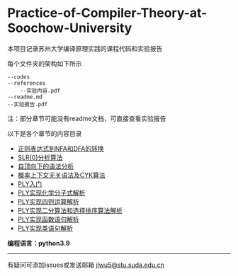 # Practice-of-Compiler-Theory-at-Soochow-University

本项目记录苏州大学编译原理实践的课程代码和实验报告

每个文件夹的架构如下所示

```
--codes
--references
    --实验内容.pdf
--readme.md
--实验报告.pdf
```

注：部分章节可能没有readme文档，可直接查看实验报告

以下是各个章节的内容目录

- [正则表达式到NFA和DFA的转换](https://github.com/wujialongml/Practice-of-Compiler-Theory-at-Soochow-University/tree/master/re2nfa2dfa2mindfa)
- [SLR(0)分析算法](https://github.com/wujialongml/Practice-of-Compiler-Theory-at-Soochow-University/tree/master/slr)
- [自顶向下的语法分析](https://github.com/wujialongml/Practice-of-Compiler-Theory-at-Soochow-University/tree/master/syntree)
- [概率上下文无关语法及CYK算法](https://github.com/wujialongml/Practice-of-Compiler-Theory-at-Soochow-University/tree/master/cyk)
- [PLY入门](https://github.com/wujialongml/Practice-of-Compiler-Theory-at-Soochow-University/tree/master/ply)
- [PLY实现化学分子式解析](https://github.com/wujialongml/Practice-of-Compiler-Theory-at-Soochow-University/tree/master/ply_molecular)
- [PLY实现四则运算解析](https://github.com/wujialongml/Practice-of-Compiler-Theory-at-Soochow-University/tree/master/ply_python)
- [PLY实现二分算法和选择排序算法解析](https://github.com/wujialongml/Practice-of-Compiler-Theory-at-Soochow-University/tree/master/ply_python2)
- [PLY实现函数语句解析](https://github.com/wujialongml/Practice-of-Compiler-Theory-at-Soochow-University/tree/master/ply_python3)
- [PLY实现类语句解析](https://github.com/wujialongml/Practice-of-Compiler-Theory-at-Soochow-University/tree/master/ply_python4)

**编程语言：python3.9**

------

有疑问可添加issues或发送邮箱 jlwu5@stu.suda.edu.cn
